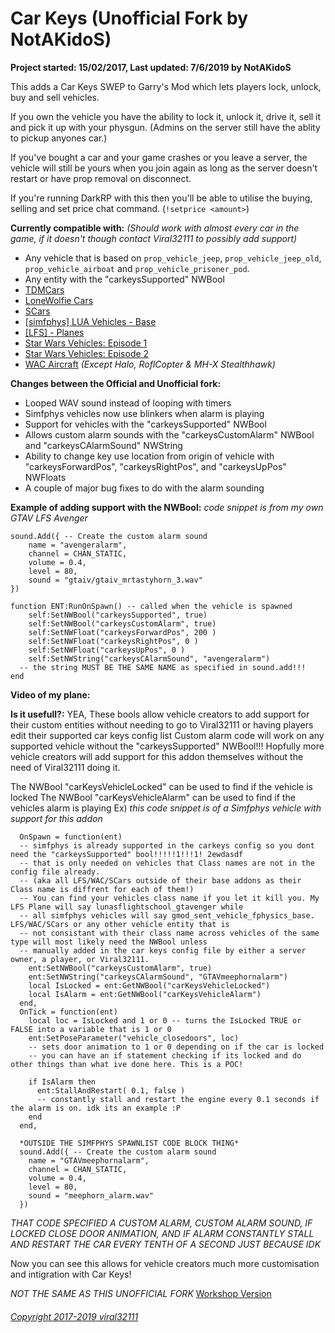 # Car Keys (Unofficial Fork by NotAKidoS)

**Project started: 15/02/2017, Last updated: 7/6/2019 by NotAKidoS**

This adds a Car Keys SWEP to Garry's Mod which lets players lock, unlock, buy and sell vehicles.

If you own the vehicle you have the ability to lock it, unlock it, drive it, sell it and pick it up with your physgun. (Admins on the server still have the ablity to pickup anyones car.)

If you've bought a car and your game crashes or you leave a server, the vehicle will still be yours when you join again as long as the server doesn't restart or have prop removal on disconnect.

If you're running DarkRP with this then you'll be able to utilise the buying, selling and set price chat command. (`!setprice <amount>`)

__Currently compatible with:__ *(Should work with almost every car in the game, if it doesn't though contact Viral32111 to possibly add support)*
* Any vehicle that is based on `prop_vehicle_jeep`, `prop_vehicle_jeep_old`, `prop_vehicle_airboat` and `prop_vehicle_prisoner_pod`.
* Any entity with the "carkeysSupported" NWBool
* [TDMCars](https://steamcommunity.com/sharedfiles/filedetails/?id=140550510)
* [LoneWolfie Cars](https://steamcommunity.com/workshop/filedetails/?id=221591331)
* [SCars](https://steamcommunity.com/workshop/filedetails/?id=149640069)
* [[simfphys] LUA Vehicles - Base](https://steamcommunity.com/sharedfiles/filedetails/?id=771487490)
* [[LFS] - Planes](https://steamcommunity.com/sharedfiles/filedetails/?id=1571918906)
* [Star Wars Vehicles: Episode 1](https://steamcommunity.com/sharedfiles/filedetails/?id=495762961)
* [Star Wars Vehicles: Episode 2](https://steamcommunity.com/sharedfiles/filedetails/?id=608632308)
* [WAC Aircraft](https://steamcommunity.com/sharedfiles/filedetails/?id=199107624) *(Except Halo, RoflCopter & MH-X Stealthhawk)*

__Changes between the Official and Unofficial fork:__ 
* Looped WAV sound instead of looping with timers
* Simfphys vehicles now use blinkers when alarm is playing
* Support for vehicles with the "carkeysSupported" NWBool
* Allows custom alarm sounds with the "carkeysCustomAlarm" NWBool and "carkeysCAlarmSound" NWString
* Ability to change key use location from origin of vehicle with "carkeysForwardPos", "carkeysRightPos", and "carkeysUpPos" NWFloats
* A couple of major bug fixes to do with the alarm sounding

__Example of adding support with the NWBool:__ 
*code snippet is from my own GTAV LFS Avenger*
```
sound.Add({ -- Create the custom alarm sound
	name = "avengeralarm",
	channel = CHAN_STATIC,
	volume = 0.4, 
	level = 80,
	sound = "gtaiv/gtaiv_mrtastyhorn_3.wav"
})

function ENT:RunOnSpawn() -- called when the vehicle is spawned
	self:SetNWBool("carkeysSupported", true)
	self:SetNWBool("carkeysCustomAlarm", true)
	self:SetNWFloat("carkeysForwardPos", 200 )
	self:SetNWFloat("carkeysRightPos", 0 )
	self:SetNWFloat("carkeysUpPos", 0 )
	self:SetNWString("carkeysCAlarmSound", "avengeralarm")
  -- the string MUST BE THE SAME NAME as specified in sound.add!!!
end
```
__Video of my plane:__ 

__Is it usefull?:__ 
YEA, These bools allow vehicle creators to add support for their custom entities without needing to go to Viral32111 or having players edit their supported car keys config list
Custom alarm code will work on any supported vehicle without the "carkeysSupported" NWBool!!!
Hopfully more vehicle creators will add support for this addon themselves without the need of Viral32111 doing it.

The NWBool "carKeysVehicleLocked" can be used to find if the vehicle is locked
The NWBool "carKeysVehicleAlarm" can be used to find if the vehicles alarm is playing
Ex) *this code snippet is of a Simfphys vehicle with support for this addon*
```
  OnSpawn = function(ent)
  -- simfphys is already supported in the carkeys config so you dont need the "carkeysSupported" bool!!!!!1!!!1! 2ewdasdf
  -- that is only needed on vehicles that Class names are not in the config file already. 
  -- (aka all LFS/WAC/SCars outside of their base addons as their Class name is diffrent for each of them!)
  -- You can find your vehicles class name if you let it kill you. My LFS Plane will say lunasflightschool_gtavenger while
  -- all simfphys vehicles will say gmod_sent_vehicle_fphysics_base. LFS/WAC/SCars or any other vehicle entity that is      
  -- not consistant with their class name across vehicles of the same type will most likely need the NWBool unless
  -- manually added in the car keys config file by either a server owner, a player, or Viral32111. 
    ent:SetNWBool("carkeysCustomAlarm", true)
    ent:SetNWString("carkeysCAlarmSound", "GTAVmeephornalarm")
    local IsLocked = ent:GetNWBool("carKeysVehicleLocked")
    local IsAlarm = ent:GetNWBool("carKeysVehicleAlarm")
  end,
  OnTick = function(ent)
    local loc = IsLocked and 1 or 0 -- turns the IsLocked TRUE or FALSE into a variable that is 1 or 0
    ent:SetPoseParameter("vehicle_closedoors", loc)
    -- sets door animation to 1 or 0 depending on if the car is locked
    -- you can have an if statement checking if its locked and do other things than what ive done here. This is a POC!
    
    if IsAlarm then
      ent:StallAndRestart( 0.1, false )
      -- constantly stall and restart the engine every 0.1 seconds if the alarm is on. idk its an example :P
    end
  end,
  
  *OUTSIDE THE SIMFPHYS SPAWNLIST CODE BLOCK THING*
  sound.Add({ -- Create the custom alarm sound
    name = "GTAVmeephornalarm",
    channel = CHAN_STATIC,
    volume = 0.4, 
    level = 80,
    sound = "meephorn_alarm.wav"
  })
```
  *THAT CODE SPECIFIED A CUSTOM ALARM, CUSTOM ALARM SOUND, IF LOCKED CLOSE DOOR ANIMATION, AND IF ALARM CONSTANTLY STALL AND RESTART THE CAR EVERY TENTH OF A SECOND JUST BECAUSE IDK*
  
Now you can see this allows for vehicle creators much more customisation and intigration with Car Keys!



*NOT THE SAME AS THIS UNOFFICIAL FORK*
[Workshop Version](https://steamcommunity.com/sharedfiles/filedetails/?id=864523561)

###### [Copyright 2017-2019 viral32111](LICENCE.txt)
